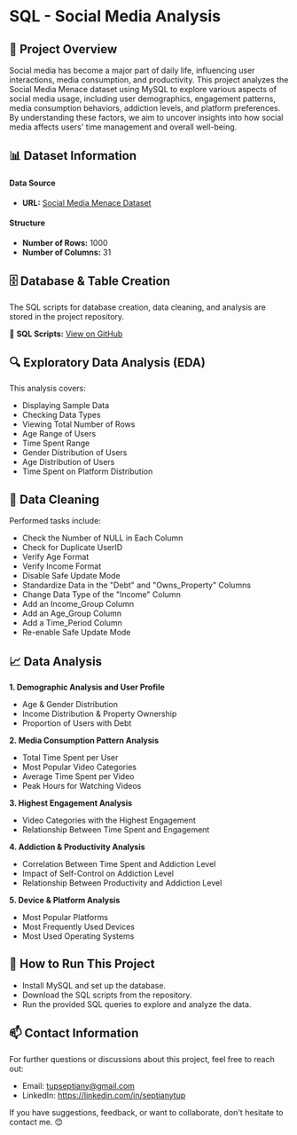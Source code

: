 # SQL - Social Media Analysis

## 📌 Project Overview

Social media has become a major part of daily life, influencing user interactions, media consumption, and productivity. This project analyzes the Social Media Menace dataset using MySQL to explore various aspects of social media usage, including user demographics, engagement patterns, media consumption behaviors, addiction levels, and platform preferences. By understanding these factors, we aim to uncover insights into how social media affects users' time management and overall well-being.

## 📊 Dataset Information

#### Data Source
- **URL:** [Social Media Menace Dataset](https://www.kaggle.com/datasets/zeesolver/dark-web)

#### Structure
- **Number of Rows:** 1000
- **Number of Columns:** 31

## 🗄️ Database & Table Creation

The SQL scripts for database creation, data cleaning, and analysis are stored in the project repository.

📂 **SQL Scripts:** [View on GitHub](https://github.com/septianytup/social-media-analysis)

## 🔍 Exploratory Data Analysis (EDA)
This analysis covers:
- Displaying Sample Data
- Checking Data Types
- Viewing Total Number of Rows
- Age Range of Users 
- Time Spent Range
- Gender Distribution of Users
- Age Distribution of Users 
- Time Spent on Platform Distribution

## 🧹 Data Cleaning
Performed tasks include:
- Check the Number of NULL in Each Column
- Check for Duplicate UserID
- Verify Age Format 
- Verify Income Format
- Disable Safe Update Mode
- Standardize Data in the "Debt" and "Owns_Property" Columns
- Change Data Type of the "Income" Column 
- Add an Income_Group Column
- Add an Age_Group Column
- Add a Time_Period Column
- Re-enable Safe Update Mode

## 📈 Data Analysis
**1. Demographic Analysis and User Profile**
- Age & Gender Distribution
- Income Distribution & Property Ownership
- Proportion of Users with Debt

**2. Media Consumption Pattern Analysis**
- Total Time Spent per User
- Most Popular Video Categories
- Average Time Spent per Video
- Peak Hours for Watching Videos

**3. Highest Engagement Analysis**
- Video Categories with the Highest Engagement
- Relationship Between Time Spent and Engagement

**4. Addiction & Productivity Analysis**
- Correlation Between Time Spent and Addiction Level
- Impact of Self-Control on Addiction Level
- Relationship Between Productivity and Addiction Level

**5. Device & Platform Analysis**
- Most Popular Platforms
- Most Frequently Used Devices
- Most Used Operating Systems

## 🚀 How to Run This Project

- Install MySQL and set up the database.
- Download the SQL scripts from the repository.
- Run the provided SQL queries to explore and analyze the data.

## 📫 Contact Information

For further questions or discussions about this project, feel free to reach out:

- Email: tupseptiany@gmail.com
- LinkedIn: https://linkedin.com/in/septianytup

If you have suggestions, feedback, or want to collaborate, don't hesitate to contact me. 😊

